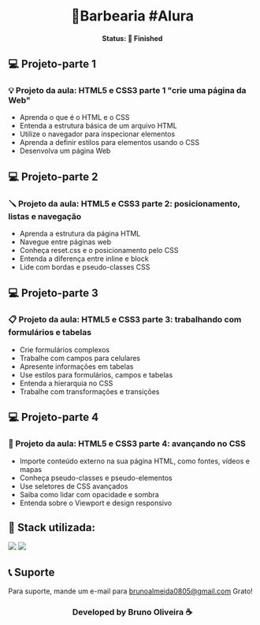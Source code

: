 <h1 align="center">💈Barbearia #Alura </h1>
<h4 align="center"> Status: 🚀 Finished </h4>

## 💻 Projeto-parte 1
### 💡 Projeto da aula: HTML5 e CSS3 parte 1 "crie uma página da Web"
- Aprenda o que é o HTML e o CSS
- Entenda a estrutura básica de um arquivo HTML
- Utilize o navegador para inspecionar elementos
- Aprenda a definir estilos para elementos usando o CSS
- Desenvolva um página Web

## 💻 Projeto-parte 2
### 🪛 Projeto da aula: HTML5 e CSS3 parte 2: posicionamento, listas e navegação
- Aprenda a estrutura da página HTML
- Navegue entre páginas web
- Conheça reset.css e o posicionamento pelo CSS
- Entenda a diferença entre inline e block
- Lide com bordas e pseudo-classes CSS

## 💻 Projeto-parte 3
### 📋 Projeto da aula: HTML5 e CSS3 parte 3: trabalhando com formulários e tabelas
- Crie formulários complexos
- Trabalhe com campos para celulares
- Apresente informações em tabelas
- Use estilos para formulários, campos e tabelas
- Entenda a hierarquia no CSS
- Trabalhe com transformações e transições

## 💻 Projeto-parte 4
### 🧮 Projeto da aula: HTML5 e CSS3 parte 4: avançando no CSS
- Importe conteúdo externo na sua página HTML, como fontes, vídeos e mapas
- Conheça pseudo-classes e pseudo-elementos
- Use seletores de CSS avançados
- Saiba como lidar com opacidade e sombra
- Entenda sobre o Viewport e design responsivo

## 🚀 Stack utilizada:
<div>
<img src="https://img.shields.io/badge/HTML5-E34F26?style=for-the-badge&logo=html5&logoColor=white"/>
<img src="https://img.shields.io/badge/CSS3-1572B6?style=for-the-badge&logo=css3&logoColor=white"/>
</div>

## 📞 Suporte
Para suporte, mande um e-mail para brunoalmeida0805@gmail.com Grato!

<h3 align="center">Developed by Bruno Oliveira ☕</h3>
